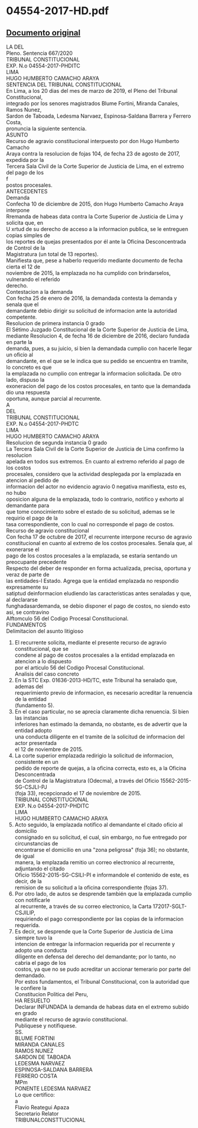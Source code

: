 
04554-2017-HD.pdf
=================
  
[Documento original](https://tc.gob.pe/jurisprudencia/2020/04554-2017-HD.pdf)  
---  
LA DEL  
Pleno. Sentencia 667/2020  
TRIBUNAL CONSTITUCIONAL  
EXP. N.o 04554-2017-PHDITC  
LIMA  
HUGO HUMBERTO CAMACHO ARAYA  
SENTENCIA DEL TRIBUNAL CONSTITUCIONAL  
En Lima, a los 20 dias del mes de marzo de 2019, el Pleno del Tribunal Constitucional,  
integrado por los senores magistrados Blume Fortini, Miranda Canales, Ramos Nunez,  
Sardon de Taboada, Ledesma Narvaez, Espinosa-Saldana Barrera y Ferrero Costa,  
pronuncia la siguiente sentencia.  
ASUNTO  
Recurso de agravio constitucional interpuesto por don Hugo Humberto Camacho  
Araya contra la resolucion de fojas 104, de fecha 23 de agosto de 2017, expedida por la  
Tercera Sala Civil de la Corte Superior de Justicia de Lima, en el extremo del pago de los  
f  
postos procesales.  
ANTECEDENTES  
Demanda  
Confecha 10 de diciembre de 2015, don Hugo Humberto Camacho Araya interpone  
Rremanda de habeas data contra la Corte Superior de Justicia de Lima y solicita que, en  
U xrtud de su derecho de acceso a la informacion publica, se le entreguen copias simples de  
los reportes de quejas presentados por él ante la Oficina Desconcentrada de Control de la  
Magistratura (un total de 13 reportes).  
Manifiesta que, pese a haberlo requerido mediante documento de fecha cierta el 12 de  
noviembre de 2015, la emplazada no ha cumplido con brindarselos, vulnerando el referido  
derecho.  
Contestacion a la demanda  
Con fecha 25 de enero de 2016, la demandada contesta la demanda y senala que el  
demandante debio dirigir su solicitud de informacion ante la autoridad competente.  
Resolucion de primera instancia 0 grado  
El Sétimo Juzgado Constitucional de la Corte Superior de Justicia de Lima,  
mediante Resolucion 4, de fecha 16 de diciembre de 2016, declaro fundada en parte la  
demanda, pues, a su juicio, si bien la demandada cumplio con hacerle llegar un oficio al  
demandante, en el que se le indica que su pedido se encuentra en tramite, lo concreto es que  
la emplazada no cumplio con entregar la informacion solicitada. De otro lado, dispuso la  
exoneracion del pago de los costos procesales, en tanto que la demandada dio una respuesta  
oportuna, aunque parcial al recurrente.  
A  
DEL  
TRIBUNAL CONSTITUCIONAL  
EXP. N.o 04554-2017-PHDTC  
LIMA  
HUGO HUMBERTO CAMACHO ARAYA  
Resolucion de segunda instancia 0 grado  
La Tercera Sala Civil de la Corte Superior de Justicia de Lima confirmo la resolucion  
apelada en todos sus extremos. En cuanto al extremo referido al pago de los costos  
procesales, considero que la actividad desplegada por la emplazada en atencion al pedido de  
informacion del actor no evidencio agravio 0 negativa manifiesta, esto es, no hubo  
oposicion alguna de la emplazada, todo lo contrario, notifico y exhorto al demandante para  
que tome conocimiento sobre el estado de su solicitud, ademas se le requirio el pago de la  
tasa correspondiente, con lo cual no corresponde el pago de costos.  
Recurso de agravio constitucional  
Con fecha 17 de octubre de 2017, el recurrente interpone recurso de agravio  
constitucional en cuanto al extremo de los costos procesales. Senala que, al exonerarse el  
pago de los costos procesales a la emplazada, se estaria sentando un preocupante precedente  
Respecto del deber de responder en forma actualizada, precisa, oportuna y veraz de parte de  
las entidades-l Estado. Agrega que la entidad emplazada no respondio expresamente su  
satiptud deinformacion eludiendo las caracteristicas antes senaladas y que, al declararse  
funghadasardemanda, se debio disponer el pago de costos, no siendo esto asi, se contravino  
Alftomculo 56 del Codigo Procesal Constitucional.  
FUNDAMENTOS  
Delimitacion del asunto litigioso  
1. El recurrente solicita, mediante el presente recurso de agravio constitucional, que se  
condene al pago de costos procesales a la entidad emplazada en atencion a lo dispuesto  
por el articulo 56 del Codigo Procesal Constitucional.  
Analisis del caso concreto  
2. En la STC Exp. 01636-2013-HD/TC, este Tribunal ha senalado que, ademas del  
requerimiento previo de informacion, es necesario acreditar la renuencia de la entidad  
(fundamento 5).  
3. En el caso particular, no se aprecia claramente dicha renuencia. Si bien las instancias  
inferiores han estimado la demanda, no obstante, es de advertir que la entidad adopto  
una conducta diligente en el tramite de la solicitud de informacion del actor presentada  
el 12 de noviembre de 2015.  
4. La corte superior emplazada redirigio la solicitud de informacion, consistente en un  
pedido de reporte de quejas, a la oficina correcta, esto es, a la Oficina Desconcentrada  
de Control de la Magistratura (Odecma), a través del Oficio 15562-2015-SG-CSJLI-PJ  
(foja 33), recepcionado el 17 de noviembre de 2015.  
TRIBUNAL CONSTITUCIONAL  
EXP. N.o 04554-2017-PHDITC  
LIMA  
HUGO HUMBERTO CAMACHO ARAYA  
5. Acto seguido, la emplazada notifico al demandante el citado oficio al domicilio  
consignado en su solicitud, el cual, sin embargo, no fue entregado por circunstancias de  
encontrarse el domicilio en una "zona peligrosa" (foja 36); no obstante, de igual  
manera, la emplazada remitio un correo electronico al recurrente, adjuntando el citado  
Oficio 15562-2015-SG-CSILI-PI e informandole el contenido de este, es decir, de la  
remision de su solicitud a la oficina correspondiente (fojas 37).  
6. Por otro lado, de autos se desprende también que la emplazada cumplio con notificarle  
al recurrente, a través de su correo electronico, la Carta 172017-SGLT-CSJILIP,  
requiriendo el pago correspondiente por las copias de la informacion requerida.  
7. Es decir, se desprende que la Corte Superior de Justicia de Lima siempre tuvo la  
intencion de entregar la informacion requerida por el recurrente y adopto una conducta  
diligente en defensa del derecho del demandante; por lo tanto, no cabria el pago de los  
costos, ya que no se pudo acreditar un accionar temerario por parte del demandado.  
Por estos fundamentos, el Tribunal Constitucional, con la autoridad que le confiere la  
Constitucion Politica del Peru,  
HA RESUELTO  
Declarar INFUNDADA la demanda de habeas data en el extremo subido en grado  
mediante el recurso de agravio constitucional.  
Publiquese y notifiquese.  
SS.  
BLUME FORTINI  
MIRANDA CANALES  
RAMOS NUNEZ  
SARDON DE TABOADA  
LEDESMA NARVAEZ  
ESPINOSA-SALDANA BARRERA  
FERRERO COSTA  
MPm  
PONENTE LEDESMA NARVAEZ  
Lo que certifico:  
a  
Flavio Reategui Apaza  
Secretario Relator  
TRIBUNALCONSTTUCIONAL